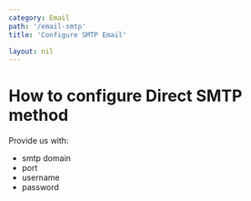 ```yaml
---
category: Email
path: '/email-smtp'
title: 'Configure SMTP Email'

layout: nil
---
```


# How to configure Direct SMTP method

Provide us with:

* smtp domain
* port
* username
* password